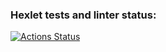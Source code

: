 ### Hexlet tests and linter status:
[![Actions Status](https://github.com/SergeiKiss/qa-auto-engineer-javascript-project-87/actions/workflows/hexlet-check.yml/badge.svg)](https://github.com/SergeiKiss/qa-auto-engineer-javascript-project-87/actions)